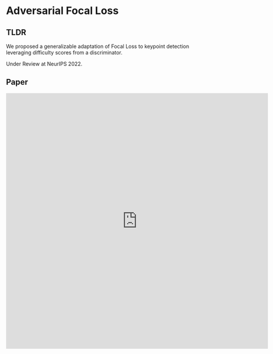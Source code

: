 # Adversarial Focal Loss

## TLDR
We proposed a generalizable adaptation of Focal Loss to keypoint detection leveraging difficulty scores from a discriminator.

Under Review at NeurIPS 2022.

## Paper
<iframe src="http://docs.google.com/gview?url=https://github.com/ChenRaphaelLiu/AdversarialFocalLoss/blob/main/paper/AFL_20220519.pdf&embedded=true" style="width:718px; height:700px;" frameborder="0"></iframe>
